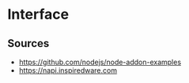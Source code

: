 # Interface


## Sources

- https://github.com/nodejs/node-addon-examples
- https://napi.inspiredware.com
